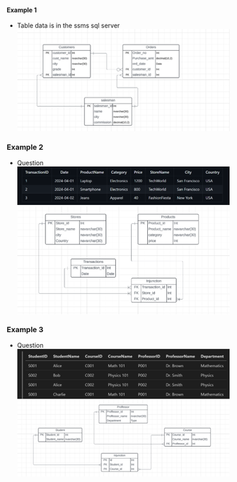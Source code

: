 #### Example 1

- Table data is in the ssms sql server
  ![alt text](image-21.png)

### Example 2

- Question
  ![alt text](image-22.png)
  ![alt text](image-25.png)

### Example 3

- Question
  ![alt text](image-24.png)
  ![alt text](image-20.png)
